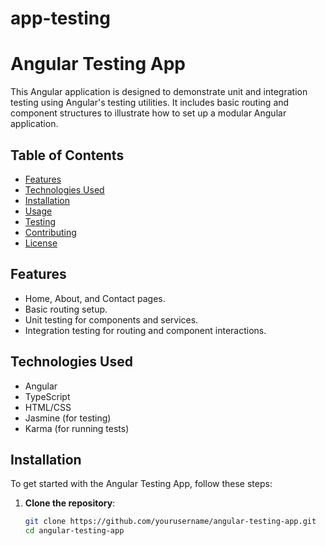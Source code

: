 # app-testing
# Angular Testing App

This Angular application is designed to demonstrate unit and integration testing using Angular's testing utilities. It includes basic routing and component structures to illustrate how to set up a modular Angular application.

## Table of Contents

- [Features](#features)
- [Technologies Used](#technologies-used)
- [Installation](#installation)
- [Usage](#usage)
- [Testing](#testing)
- [Contributing](#contributing)
- [License](#license)

## Features

- Home, About, and Contact pages.
- Basic routing setup.
- Unit testing for components and services.
- Integration testing for routing and component interactions.

## Technologies Used

- Angular
- TypeScript
- HTML/CSS
- Jasmine (for testing)
- Karma (for running tests)

## Installation

To get started with the Angular Testing App, follow these steps:

1. **Clone the repository**:
   ```bash
   git clone https://github.com/yourusername/angular-testing-app.git
   cd angular-testing-app
